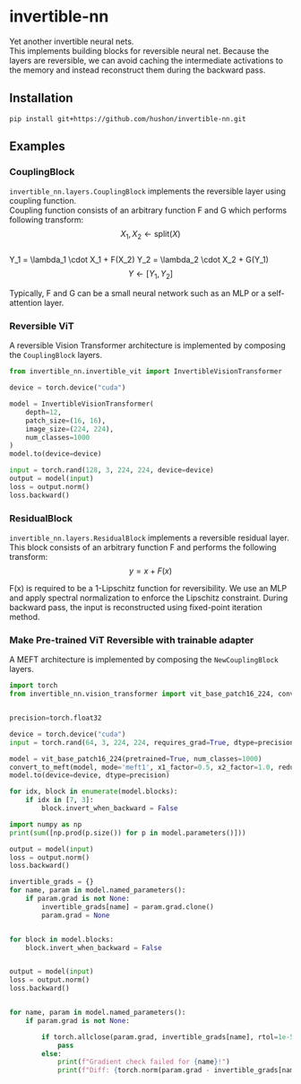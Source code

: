 # invertible-nn
Yet another invertible neural nets.  
This implements building blocks for reversible neural net. Because the layers are reversible, we can avoid caching the intermediate activations to the memory and instead reconstruct them during the backward pass. 

## Installation
```
pip install git+https://github.com/hushon/invertible-nn.git
```

## Examples

### CouplingBlock
`invertible_nn.layers.CouplingBlock` implements the reversible layer using coupling function.  
Coupling function consists of an arbitrary function F and G which performs following transform:  
$$X_1, X_2 \leftarrow \text{split}(X)$$  
Y_1 = \lambda_1 \cdot X_1 +  F(X_2)
Y_2 = \lambda_2 \cdot X_2 + G(Y_1)
$$Y \leftarrow [Y_1, Y_2]$$  

Typically, F and G can be a small neural network such as an MLP or a self-attention layer.

### Reversible ViT
A reversible Vision Transformer architecture is implemented by composing the `CouplingBlock` layers. 

```python
from invertible_nn.invertible_vit import InvertibleVisionTransformer

device = torch.device("cuda")

model = InvertibleVisionTransformer(
    depth=12,
    patch_size=(16, 16),
    image_size=(224, 224),
    num_classes=1000
)
model.to(device=device)

input = torch.rand(128, 3, 224, 224, device=device)
output = model(input)
loss = output.norm()
loss.backward()
```

### ResidualBlock

`invertible_nn.layers.ResidualBlock` implements a reversible residual layer.  
This block consists of an arbitrary function F and performs the following transform:  
$$y = x + F(x)$$

F(x) is required to be a 1-Lipschitz function for reversibility. 
We use an MLP and apply spectral normalization to enforce the Lipschitz constraint. 
During backward pass, the input is reconstructed using fixed-point iteration method. 


### Make Pre-trained ViT Reversible with trainable adapter
A MEFT architecture is implemented by composing the `NewCouplingBlock` layers. 

```python
import torch
from invertible_nn.vision_transformer import vit_base_patch16_224, convert_to_meft


precision=torch.float32

device = torch.device("cuda")
input = torch.rand(64, 3, 224, 224, requires_grad=True, dtype=precision, device=device)

model = vit_base_patch16_224(pretrained=True, num_classes=1000)
convert_to_meft(model, mode='meft1', x1_factor=0.5, x2_factor=1.0, reduction_ratio=4)
model.to(device=device, dtype=precision)

for idx, block in enumerate(model.blocks):
    if idx in [7, 3]:
        block.invert_when_backward = False

import numpy as np
print(sum([np.prod(p.size()) for p in model.parameters()]))

output = model(input)
loss = output.norm()
loss.backward()

invertible_grads = {}
for name, param in model.named_parameters():
    if param.grad is not None:
        invertible_grads[name] = param.grad.clone()
        param.grad = None


for block in model.blocks:
    block.invert_when_backward = False


output = model(input)
loss = output.norm()
loss.backward()


for name, param in model.named_parameters():
    if param.grad is not None:

        if torch.allclose(param.grad, invertible_grads[name], rtol=1e-5, atol=1e-5):
            pass
        else:
            print(f"Gradient check failed for {name}!")
            print(f"Diff: {torch.norm(param.grad - invertible_grads[name])}")
```